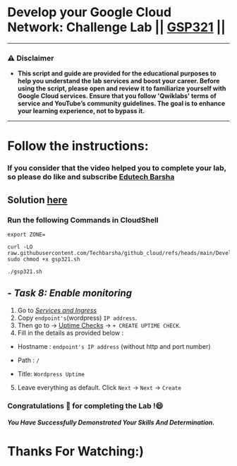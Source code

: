 # Develop your Google Cloud Network: Challenge Lab || [GSP321](https://www.cloudskillsboost.google/focuses/10603?parent=catalog) ||

---
### ⚠️ Disclaimer
- **This script and guide are provided for  the educational purposes to help you understand the lab services and boost your career. Before using the script, please open and review it to familiarize yourself with Google Cloud services. Ensure that you follow 'Qwiklabs' terms of service and YouTube’s community guidelines. The goal is to enhance your learning experience, not to bypass it.**
---
# Follow the instructions:
### If you consider that the video helped you to complete your lab, so please do like and subscribe [Edutech Barsha](https://www.youtube.com/@edutechbarsha)
## Solution [here](https://youtu.be/rZAzHtk7-QU)

### Run the following Commands in CloudShell

```
export ZONE=
```
```
curl -LO raw.githubusercontent.com/Techbarsha/github_cloud/refs/heads/main/Develop%20your%20Google%20Cloud%20Network%3A%20Challenge%20Lab/gsp321.sh
sudo chmod +x gsp321.sh

./gsp321.sh
```
## - *Task 8: Enable monitoring*

1. Go to [*Services and Ingress*](https://console.cloud.google.com/kubernetes/discovery)
2. Copy `endpoint's`(wordpress) `IP address`.
3. Then go to -> [Uptime Checks](https://console.cloud.google.com/monitoring/uptime) -> `+ CREATE UPTIME CHECK`. 
4. Fill in the details as provided below : 

* Hostname : `endpoint's IP address` (without http and port number)

* Path : `/`

* Title: `Wordpress Uptime`

5. Leave everything as default. Click `Next` -> `Next` -> `Create`


### Congratulations 🎉 for completing the Lab !😄

##### *You Have Successfully Demonstrated Your Skills And Determination.*

# Thanks For Watching:)
